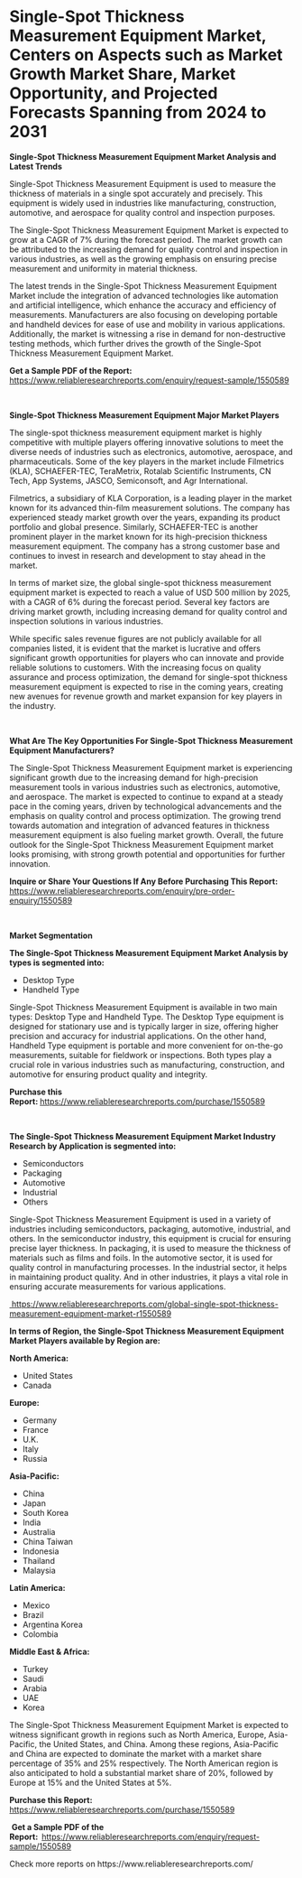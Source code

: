 <p><h1>Single-Spot Thickness Measurement Equipment Market, Centers on Aspects such as Market Growth Market Share, Market Opportunity, and Projected Forecasts Spanning from 2024 to 2031</h1></p><p><strong>Single-Spot Thickness Measurement Equipment Market Analysis and Latest Trends</strong></p>
<p><p>Single-Spot Thickness Measurement Equipment is used to measure the thickness of materials in a single spot accurately and precisely. This equipment is widely used in industries like manufacturing, construction, automotive, and aerospace for quality control and inspection purposes.</p><p>The Single-Spot Thickness Measurement Equipment Market is expected to grow at a CAGR of 7% during the forecast period. The market growth can be attributed to the increasing demand for quality control and inspection in various industries, as well as the growing emphasis on ensuring precise measurement and uniformity in material thickness. </p><p>The latest trends in the Single-Spot Thickness Measurement Equipment Market include the integration of advanced technologies like automation and artificial intelligence, which enhance the accuracy and efficiency of measurements. Manufacturers are also focusing on developing portable and handheld devices for ease of use and mobility in various applications. Additionally, the market is witnessing a rise in demand for non-destructive testing methods, which further drives the growth of the Single-Spot Thickness Measurement Equipment Market.</p></p>
<p><strong>Get a Sample PDF of the Report:&nbsp;</strong> <a href="https://www.reliableresearchreports.com/enquiry/request-sample/1550589">https://www.reliableresearchreports.com/enquiry/request-sample/1550589</a></p>
<p>&nbsp;</p>
<p><strong>Single-Spot Thickness Measurement Equipment Major Market Players</strong></p>
<p><p>The single-spot thickness measurement equipment market is highly competitive with multiple players offering innovative solutions to meet the diverse needs of industries such as electronics, automotive, aerospace, and pharmaceuticals. Some of the key players in the market include Filmetrics (KLA), SCHAEFER-TEC, TeraMetrix, Rotalab Scientific Instruments, CN Tech, App Systems, JASCO, Semiconsoft, and Agr International.</p><p>Filmetrics, a subsidiary of KLA Corporation, is a leading player in the market known for its advanced thin-film measurement solutions. The company has experienced steady market growth over the years, expanding its product portfolio and global presence. Similarly, SCHAEFER-TEC is another prominent player in the market known for its high-precision thickness measurement equipment. The company has a strong customer base and continues to invest in research and development to stay ahead in the market.</p><p>In terms of market size, the global single-spot thickness measurement equipment market is expected to reach a value of USD 500 million by 2025, with a CAGR of 6% during the forecast period. Several key factors are driving market growth, including increasing demand for quality control and inspection solutions in various industries.</p><p>While specific sales revenue figures are not publicly available for all companies listed, it is evident that the market is lucrative and offers significant growth opportunities for players who can innovate and provide reliable solutions to customers. With the increasing focus on quality assurance and process optimization, the demand for single-spot thickness measurement equipment is expected to rise in the coming years, creating new avenues for revenue growth and market expansion for key players in the industry.</p></p>
<p>&nbsp;</p>
<p><strong>What Are The Key Opportunities For Single-Spot Thickness Measurement Equipment Manufacturers?</strong></p>
<p><p>The Single-Spot Thickness Measurement Equipment market is experiencing significant growth due to the increasing demand for high-precision measurement tools in various industries such as electronics, automotive, and aerospace. The market is expected to continue to expand at a steady pace in the coming years, driven by technological advancements and the emphasis on quality control and process optimization. The growing trend towards automation and integration of advanced features in thickness measurement equipment is also fueling market growth. Overall, the future outlook for the Single-Spot Thickness Measurement Equipment market looks promising, with strong growth potential and opportunities for further innovation.</p></p>
<p><strong>Inquire or Share Your Questions If Any Before Purchasing This Report:</strong> <a href="https://www.reliableresearchreports.com/enquiry/pre-order-enquiry/1550589">https://www.reliableresearchreports.com/enquiry/pre-order-enquiry/1550589</a></p>
<p>&nbsp;</p>
<p><strong>Market Segmentation</strong></p>
<p><strong>The Single-Spot Thickness Measurement Equipment Market Analysis by types is segmented into:</strong></p>
<p><ul><li>Desktop Type</li><li>Handheld Type</li></ul></p>
<p><p>Single-Spot Thickness Measurement Equipment is available in two main types: Desktop Type and Handheld Type. The Desktop Type equipment is designed for stationary use and is typically larger in size, offering higher precision and accuracy for industrial applications. On the other hand, Handheld Type equipment is portable and more convenient for on-the-go measurements, suitable for fieldwork or inspections. Both types play a crucial role in various industries such as manufacturing, construction, and automotive for ensuring product quality and integrity.</p></p>
<p><strong>Purchase this Report:&nbsp;</strong><a href="https://www.reliableresearchreports.com/purchase/1550589">https://www.reliableresearchreports.com/purchase/1550589</a></p>
<p>&nbsp;</p>
<p><strong>The Single-Spot Thickness Measurement Equipment Market Industry Research by Application is segmented into:</strong></p>
<p><ul><li>Semiconductors</li><li>Packaging</li><li>Automotive</li><li>Industrial</li><li>Others</li></ul></p>
<p><p>Single-Spot Thickness Measurement Equipment is used in a variety of industries including semiconductors, packaging, automotive, industrial, and others. In the semiconductor industry, this equipment is crucial for ensuring precise layer thickness. In packaging, it is used to measure the thickness of materials such as films and foils. In the automotive sector, it is used for quality control in manufacturing processes. In the industrial sector, it helps in maintaining product quality. And in other industries, it plays a vital role in ensuring accurate measurements for various applications.</p></p>
<p><a href="https://www.reliableresearchreports.com/global-single-spot-thickness-measurement-equipment-market-r1550589">&nbsp;https://www.reliableresearchreports.com/global-single-spot-thickness-measurement-equipment-market-r1550589</a></p>
<p><strong>In terms of Region, the Single-Spot Thickness Measurement Equipment Market Players available by Region are:</strong></p>
<p>
    <p> <strong> North America: </strong>
        <ul>
            <li>United States</li>
            <li>Canada</li>
        </ul>
        </p> 
    <p> <strong> Europe: </strong>
        <ul>
            <li>Germany</li>
            <li>France</li>
            <li>U.K.</li>
            <li>Italy</li>
            <li>Russia</li>
        </ul>
        </p> 
    <p> <strong> Asia-Pacific: </strong>
        <ul>
            <li>China</li>
            <li>Japan</li>
            <li>South Korea</li>
            <li>India</li>
            <li>Australia</li>
            <li>China Taiwan</li>
            <li>Indonesia</li>
            <li>Thailand</li>
            <li>Malaysia</li>
        </ul>
        </p> 
    <p> <strong> Latin America: </strong>
        <ul>
            <li>Mexico</li>
            <li>Brazil</li>
            <li>Argentina Korea</li>
            <li>Colombia</li>
        </ul>
        </p> 
    <p> <strong> Middle East & Africa: </strong>
        <ul>
            <li>Turkey</li>
            <li>Saudi</li>
            <li>Arabia</li>
            <li>UAE</li>
            <li>Korea</li>
        </ul>
    </p>
    </p>
<p><p>The Single-Spot Thickness Measurement Equipment Market is expected to witness significant growth in regions such as North America, Europe, Asia-Pacific, the United States, and China. Among these regions, Asia-Pacific and China are expected to dominate the market with a market share percentage of 35% and 25% respectively. The North American region is also anticipated to hold a substantial market share of 20%, followed by Europe at 15% and the United States at 5%.</p></p>
<p><strong>Purchase this Report: </strong><a href="https://www.reliableresearchreports.com/purchase/1550589">https://www.reliableresearchreports.com/purchase/1550589</a></p>
<p>&nbsp;<strong>Get a Sample PDF of the Report:&nbsp;&nbsp;</strong><a href="https://www.reliableresearchreports.com/enquiry/request-sample/1550589">https://www.reliableresearchreports.com/enquiry/request-sample/1550589</a></p>
<p><strong></strong></p>
<p>Check more reports on https://www.reliableresearchreports.com/</p>